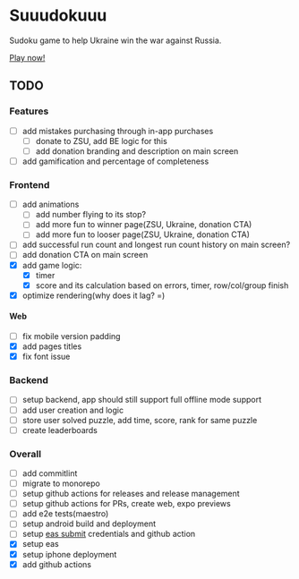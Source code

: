 # Suuudokuuu
Sudoku game to help Ukraine win the war against Russia.

[Play now!](https://www.suuudokuuu.com/)

## TODO
### Features
- [ ] add mistakes purchasing through in-app purchases
    - [ ] donate to ZSU, add BE logic for this
    - [ ] add donation branding and description on main screen
- [ ] add gamification and percentage of completeness

### Frontend
- [ ] add animations
    - [ ] add number flying to its stop?
    - [ ] add more fun to winner page(ZSU, Ukraine, donation CTA)
    - [ ] add more fun to looser page(ZSU, Ukraine, donation CTA)
- [ ] add successful run count and longest run count history on main screen?
- [ ] add donation CTA on main screen
- [x] add game logic:
  - [x] timer
  - [x] score and its calculation based on errors, timer, row/col/group finish
- [x] optimize rendering(why does it lag? =)

#### Web
- [ ] fix mobile version padding
- [x] add pages titles
- [x] fix font issue

### Backend
- [ ] setup backend, app should still support full offline mode support
- [ ] add user creation and logic
- [ ] store user solved puzzle, add time, score, rank for same puzzle
- [ ] create leaderboards

### Overall
- [ ] add commitlint
- [ ] migrate to monorepo
- [ ] setup github actions for releases and release management
- [ ] setup github actions for PRs, create web, expo previews
- [ ] add e2e tests(maestro)
- [ ] setup android build and deployment
- [ ] setup [eas submit](https://docs.expo.dev/submit/eas-json/) credentials and github action
- [x] setup eas
- [x] setup iphone deployment
- [x] add github actions

